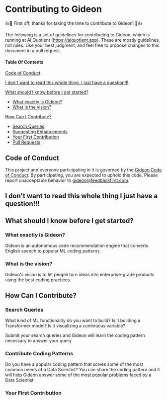 # Contributing to Gideon

:+1::tada: First off, thanks for taking the time to contribute to Gideon! :tada::+1:

The following is a set of guidelines for contributing to Gideon, which is running at AI Quotient (https://aiquotient.app). These are mostly guidelines, not rules. Use your best judgment, and feel free to propose changes to this document in a pull request.

#### Table Of Contents

[Code of Conduct](#code-of-conduct)

[I don't want to read this whole thing, I just have a question!!!](#i-dont-want-to-read-this-whole-thing-i-just-have-a-question)

[What should I know before I get started?](#what-should-i-know-before-i-get-started)
  * [What exactly is Gideon?](#what-exactly-is-gideon)
  * [What is the vision?](#what-is-the-vision)

[How Can I Contribute?](#how-can-i-contribute)
  * [Search Queries](#search-queries)
  * [Suggesting Enhancements](#suggesting-enhancements)
  * [Your First Contribution](#your-first-contribution)
  * [Pull Requests](#pull-requests)

## Code of Conduct

This project and everyone participating in it is governed by the [Gideon Code of Conduct](CODE_OF_CONDUCT.md). By participating, you are expected to uphold this code. Please report unacceptable behavior to [gideon@feedbackfirst.com](mailto:gideon@feedbackfirst.app).

## I don't want to read this whole thing I just have a question!!!

## What should I know before I get started?

### What exactly is Gideon?

Gideon is an autonomous code recommendation engine that converts English speech to popular ML coding patterns. 

### What is the vision?

Gideon's vision is to let people turn ideas into enterprise-grade products using the best coding practices. 

## How Can I Contribute?

### Search Queries

What kind of ML functionality do you want to build? Is it building a Transformer model? Is it visualizing a continuous variable?

Submit your search queries and Gideon will learn the coding pattern necessary to answer your query

### Contribute Coding Patterns

Do you have a popular coding pattern that solves some of the most common needs of a Data Scientist? You can share the coding pattern and it will help Gideon answer some of the most popular problems faced by a Data Scientist

### Your First Contribution


